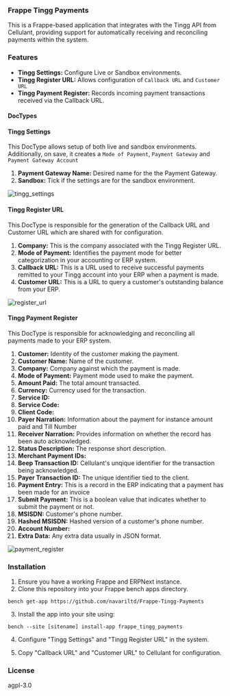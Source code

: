 ### Frappe Tingg Payments

This is a Frappe-based application that integrates with the Tingg API from Cellulant, providing support for automatically receiving and reconciling payments within the system.

### Features

  - **Tingg Settings:** Configure Live or Sandbox environments.
  - **Tingg Register URL:** Allows configuration of ```Callback URL``` and ```Customer URL```
  - **Tingg Payment Register:** Records incoming payment transactions received via the Callback URL.

#### DocTypes

<h4>Tingg Settings</h4>

This DocType allows setup of both live and sandbox environments. Additionally, on save, it creates a `Mode of Payment`, `Payment Gateway` and `Payment Gateway Account`

1. **Payment Gateway Name:** Desired name for the the Payment Gateway.
2. **Sandbox:** Tick if the settings are for the sandbox environment.
   
![tingg_settings](https://github.com/user-attachments/assets/cbd07bb8-4549-4253-b920-41f9e9594c71)

<h4>Tingg Register URL</h4>

This DocType is responsible for the generation of the Callback URL and Customer URL which are shared with for configuration.

1. **Company:** This is the company associated with the Tingg Register URL.
2. **Mode of Payment:** Identifies the payment mode for better categorization in your accounting or ERP system.
3. **Callback URL:** This is a URL used to receive successful payments remitted to your Tingg account into your ERP when a payment is made.
4. **Customer URL:** This is a URL to query a customer's outstanding balance from your ERP.

![register_url](https://github.com/user-attachments/assets/1aae0ee6-ecb6-40f1-a946-045c3447e128)

<h4>Tingg Payment Register</h4>

This DocType is responsible for acknowledging and reconciling all payments made to your ERP system.

1. **Customer:** Identity of the customer making the payment.
2. **Customer Name:** Name of the customer.
3. **Company:** Company against which the payment is made.
4. **Mode of Payment:** Payment mode used to make the payment.
5. **Amount Paid:** The total amount transacted.
6. **Currency:** Currency used for the transaction.
7. **Service ID:**
8. **Service Code:**
9. **Client Code:**
10. **Payer Narration:** Information about the payment for instance amount paid and Till Number
11. **Receiver Narration:** Provides information on whether the record has been auto acknowledged.
12. **Status Description:** The response short description.
13. **Merchant Payment IDs:**
14. **Beep Transaction ID:** Cellulant's unqique identifier for the transaction being acknowledged.
15. **Payer Transaction ID:** The unique identifier tied to the client.
16. **Payment Entry:** This is a record in the ERP indicating that a payment has been made for an invoice
17. **Submit Payment:** This is a boolean value that indicates whether to submit the payment or not.
18. **MSISDN:** Customer's phone number.
19. **Hashed MSISDN:** Hashed version of a customer's phone number.
20. **Account Number:**
21. **Extra Data:** Any extra data usually in JSON format.

![payment_register](https://github.com/user-attachments/assets/23c85777-adae-46fe-9ffe-66f90e7ba72f)


### Installation

1. Ensure you have a working Frappe and ERPNext instance.
2. Clone this repository into your Frappe bench apps directory.

```
bench get-app https://github.com/navariltd/Frappe-Tingg-Payments
```

3. Install the app into your site using:

```
bench --site [sitename] install-app frappe_tingg_payments
```

4. Configure "Tingg Settings" and "Tingg Register URL" in the system.

5. Copy "Callback URL" and "Customer URL" to Cellulant for configuration.

### License

agpl-3.0

